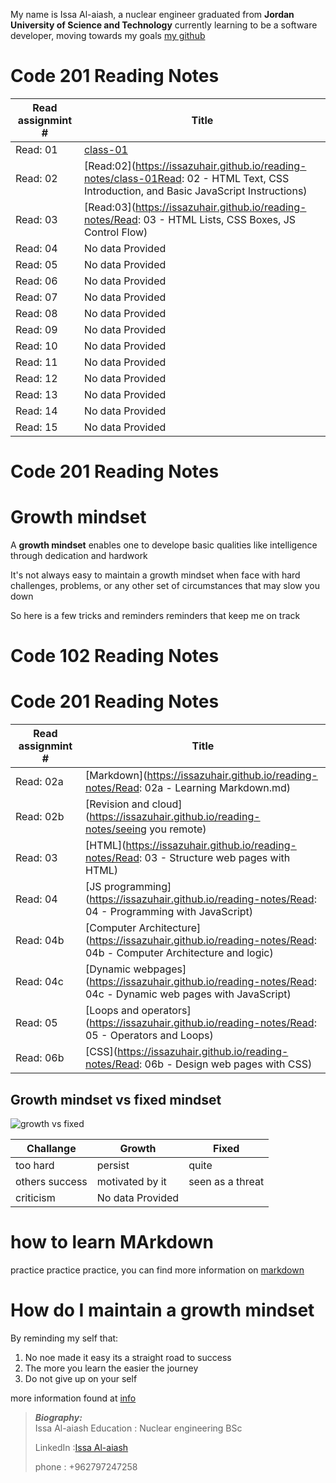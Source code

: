 
My name is Issa Al-aiash, a nuclear engineer graduated from **Jordan University of Science and Technology** 
currently learning to be a software developer, moving towards my goals [my github](https://github.com/issaZuhair)

# Code 201 Reading Notes

Read assignmint # | Title            
------            | ----------------
Read: 01          |[class-01](https://issazuhair.github.io/reading-notes/class-01)       
Read: 02          |[Read:02](https://issazuhair.github.io/reading-notes/class-01Read: 02 - HTML Text, CSS Introduction, and Basic JavaScript Instructions) 
Read: 03          |[Read:03](https://issazuhair.github.io/reading-notes/Read: 03 - HTML Lists, CSS Boxes, JS Control Flow)   
Read: 04          |No data Provided
Read: 05          |No data Provided
Read: 06          |No data Provided
Read: 07          |No data Provided
Read: 08          |No data Provided
Read: 09          |No data Provided
Read: 10          |No data Provided
Read: 11          |No data Provided
Read: 12          |No data Provided
Read: 13          |No data Provided
Read: 14          |No data Provided
Read: 15          |No data Provided


# Code 201 Reading Notes

# Growth mindset 
A **growth mindset** enables one to develope basic qualities like intelligence through dedication and hardwork

It's not always easy to maintain a growth mindset when face with hard challenges, problems, or any other set of circumstances that may slow you down

So here is a few tricks and reminders reminders that keep me on track
# Code 102 Reading Notes
# Code 201 Reading Notes

Read assignmint # | Title            
------            | ----------------
Read: 02a         |[Markdown](https://issazuhair.github.io/reading-notes/Read: 02a - Learning Markdown.md)        
Read: 02b         |[Revision and cloud](https://issazuhair.github.io/reading-notes/seeing you remote)    
Read: 03          |[HTML](https://issazuhair.github.io/reading-notes/Read: 03 - Structure web pages with HTML)    
Read: 04          |[JS programming](https://issazuhair.github.io/reading-notes/Read: 04 - Programming with JavaScript)    
Read: 04b         |[Computer Architecture](https://issazuhair.github.io/reading-notes/Read: 04b - Computer Architecture and logic)   
Read: 04c         |[Dynamic webpages](https://issazuhair.github.io/reading-notes/Read: 04c - Dynamic web pages with JavaScript)    
Read: 05          |[Loops and operators](https://issazuhair.github.io/reading-notes/Read: 05 - Operators and Loops) 
Read: 06b         |[CSS](https://issazuhair.github.io/reading-notes/Read: 06b - Design web pages with CSS) 

## Growth mindset vs fixed mindset 

![growth vs fixed](https://th.bing.com/th/id/OIP.5ugHiz1Fax-YwCsSEYQwBgHaEC?w=297&h=180&c=7&o=5&dpr=1.25&pid=1.7)

Challange      | Growth             | Fixed
------         | -------------------|----------
too hard       | persist            | quite
others success | motivated by it    | seen as a threat
criticism      | No data Provided

# how to learn MArkdown

practice practice practice, you can find more information on [markdown](https://docs.github.com/en/github/writing-on-github/basic-writing-and-formatting-syntax)
# How do I maintain a growth mindset
By reminding my self that:
1. No noe made it easy its a straight road to success 
2. The more you learn the easier the journey 
3. Do not give up on your self


more information found at [info](https://issazuhair.github.io/reading-notes/home_page)
> **_Biography:_**   
> Issa Al-aiash
> Education : Nuclear engineering BSc
> 
> LinkedIn :[Issa Al-aiash](https://www.linkedin.com/in/issa-al-aiash-98b664184/)
> 
> phone : +962797247258
